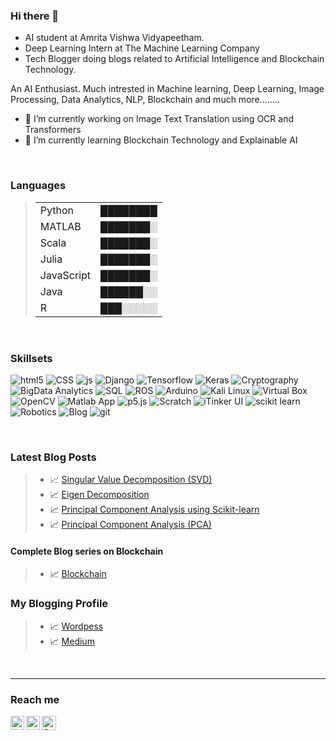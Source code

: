 ### Hi there 👋

 - AI student at Amrita Vishwa Vidyapeetham. 
 - Deep Learning Intern at The Machine Learning Company
 - Tech Blogger doing blogs related to Artificial Intelligence and Blockchain Technology.

An AI Enthusiast. Much intrested in Machine learning, Deep Learning, Image Processing, Data Analytics, NLP, Blockchain and much more........

- 🔭 I’m currently working on Image Text Translation using OCR and Transformers
- 🌱 I’m currently learning Blockchain Technology and Explainable AI




<br>
 
### Languages
>|                              |          |
>|------------------------------|----------|
>| Python                       | ████████ |
>| MATLAB                       | ███████░ |  
>| Scala                        | ███████░ |
>| Julia                        | ███████░ |
>| JavaScript                   | ███████░ |
>| Java                         | ██████░░ | 
>| R                            | ███░░░░░ |
<br>

### Skillsets
<p>
 <img alt="html5" src="https://img.shields.io/badge/-HTML5-45b8d8?style=flat-square&logo=html5&logoColor=white" />
 <img alt="CSS" src="https://img.shields.io/badge/-CSS-46a2f1?style=flat-square&logo=css3&logoColor=white" />
 <img alt="js" src="https://img.shields.io/badge/-Java Script-2088FF?style=flat-square&logo=javascript&logoColor=white" />
 <img alt="Django" src="https://img.shields.io/badge/-Django-1a73e8?style=flat-square&logo=django&logoColor=white" />
 

 
 <img alt="Tensorflow" src="https://img.shields.io/badge/-Tensorflow-311C87?style=flat-square&logo=Tensorflow&logoColor=white" />
 <img alt="Keras" src="https://img.shields.io/badge/-Keras-430098?style=flat-square&logo=keras&logoColor=white" />
 
 <img alt="Cryptography" src="https://img.shields.io/badge/-Cryptography-764ABC?style=flat-square&logo=bitcoin&logoColor=white" />
 <img alt="BigData Analytics" src="https://img.shields.io/badge/-BigData Analytics-B7178C?style=flat-square&logo=simple-analytics&logoColor=white" />
 <img alt="SQL" src="https://img.shields.io/badge/-SQL-E10098?style=flat-square&logo=mysql&logoColor=white" />
 
 <img alt="ROS" src="https://img.shields.io/badge/-ROS-CC6699?style=flat-square&logo=ros&logoColor=white" />
 <img alt="Arduino" src="https://img.shields.io/badge/-Arduino-db7092?style=flat-square&logo=arduino&logoColor=white" />
 <img alt="Kali Linux" src="https://img.shields.io/badge/-Kali Linux-F05032?style=flat-square&logo=Linux&logoColor=white" />
 <img alt="Virtual Box" src="https://img.shields.io/badge/-Virtual Box-ea2845?style=flat-square&logo=virtualbox&logoColor=white" />
 <img alt="OpenCV" src="https://img.shields.io/badge/-OpenCV-DD0031?style=flat-square&logo=opencv&logoColor=white" />
 
 <img alt="Matlab App" src="https://img.shields.io/badge/-Matlab App-E34F26?style=flat-square&logo=Apostrophe&logoColor=white" />
 
 <img alt="p5.js" src="https://img.shields.io/badge/-p5.js-FB542B?style=flat-square&logo=Processing-Foundation&logoColor=white" />
 <img alt="Scratch" src="https://img.shields.io/badge/-Scratch-EC4A3F?style=flat-square&logo=scratch&logoColor=white" />
 <img alt="iTinker UI" src="https://img.shields.io/badge/-iTinker UI-F9A03C?style=flat-square&logo=python&logoColor=white" />
 <img alt="scikit learn" src="https://img.shields.io/badge/-scikit learn-F7B93E?style=flat-square&logo=scikit-learn&logoColor=white" />
 
 <img alt="Robotics" src="https://img.shields.io/badge/-Robotics-13aa52?style=flat-square&logo=Private-Internet-Access&logoColor=white" />
 <img alt="Blog" src="https://img.shields.io/badge/-Blog-43853d?style=flat-square&logo=blogger&logoColor=white" />
 <img alt="git" src="https://img.shields.io/badge/-Git-024b30?style=flat-square&logo=git&logoColor=white" />
</p>
<br>


### Latest Blog Posts
> - 📈 <a href="https://ai538393399.wordpress.com/2021/02/07/singular-value-decomposition-svd/">Singular Value Decomposition (SVD)<a>
> - 📈 <a href="https://ai538393399.wordpress.com/2021/01/23/eigen-decomposition/">Eigen Decomposition<a>  
> - 📈 <a href="https://ai538393399.wordpress.com/2021/01/19/principal-component-analysis-using-scikit-learn/">Principal Component Analysis using Scikit-learn<a> 
> - 📈 <a href="https://ai538393399.wordpress.com/2021/01/08/principal-component-analysis-pca/">Principal Component Analysis (PCA)<a>  
 
#### Complete Blog series on Blockchain
> - 📈 <a href="https://medium.com/@kabilan318/">Blockchain<a>  
 

### My Blogging Profile
> - 📈 <a href="https://ai538393399.wordpress.com/author/aiexploreblog/">Wordpess<a>
> - 📈 <a href="https://medium.com/@kabilan318">Medium<a>
  
<br>

<hr style=\"border:0.5px solid gray\"> </hr>

### Reach me


<a href="https://www.linkedin.com/in/n-kabilan-908457191//">
  <img align="left" alt="LinkedIN" width="22px" src="https://raw.githubusercontent.com/peterthehan/peterthehan/master/assets/linkedin.svg" />
</a>
<a href="https://github.com/Kabilan-n">
  <img align="left" alt="Github" width="22px" src="https://raw.githubusercontent.com/peterthehan/peterthehan/master/assets/github.svg" />
</a>
<a href="https://www.nkabilan3@gmail.com">
  <img align="left" alt="Gmail" width="23px" src="assets/Gmail_logo.svg" />
</a>



